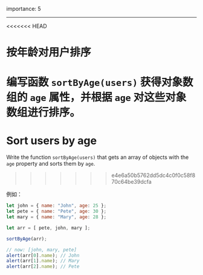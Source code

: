 importance: 5

---

<<<<<<< HEAD
# 按年龄对用户排序

编写函数 `sortByAge(users)` 获得对象数组的 `age` 属性，并根据 `age` 对这些对象数组进行排序。
=======
# Sort users by age

Write the function `sortByAge(users)` that gets an array of objects with the `age` property and sorts them by `age`.
>>>>>>> e4e6a50b5762dd5dc4c0f0c58f870c64be39dcfa

例如：

```js no-beautify
let john = { name: "John", age: 25 };
let pete = { name: "Pete", age: 30 };
let mary = { name: "Mary", age: 28 };

let arr = [ pete, john, mary ];

sortByAge(arr);

// now: [john, mary, pete]
alert(arr[0].name); // John
alert(arr[1].name); // Mary
alert(arr[2].name); // Pete
```
